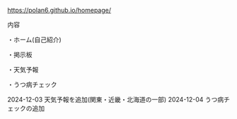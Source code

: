 https://polan6.github.io/homepage/

内容

・ホーム(自己紹介)

・掲示板

・天気予報

・うつ病チェック

2024-12-03 天気予報を追加(関東・近畿・北海道の一部)
2024-12-04 うつ病チェックの追加